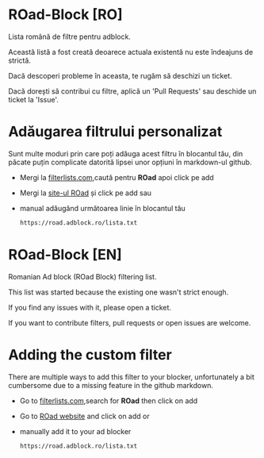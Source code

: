 
# ROad-Block [RO]
Lista română de filtre pentru adblock.

Această listă a fost creată deoarece actuala existentă nu este îndeajuns de strictă.

Dacă descoperi probleme în aceasta, te rugăm să deschizi un ticket.

Dacă dorești să contribui cu filtre, aplică un 'Pull Requests' sau deschide un ticket la 'Issue'.


# Adăugarea filtrului personalizat

Sunt multe moduri prin care poți adăuga acest filtru în blocantul tău, din păcate puțin complicate datorită lipsei unor opțiuni în markdown-ul github.

* Mergi la [filterlists.com](https://filterlists.com/),caută pentru **ROad** apoi click pe add
* Mergi la [site-ul ROad](https://road.adblock.ro) și click pe add
sau
* manual adăugând următoarea linie în blocantul tău

  ```HTML
  https://road.adblock.ro/lista.txt
  ```


# ROad-Block [EN]
Romanian Ad block (ROad Block) filtering list.

This list was started because the existing one wasn't strict enough.

If you find any issues with it, please open a ticket.

If you want to contribute filters, pull requests or open issues are welcome.


# Adding the custom filter

There are multiple ways to add this filter to your blocker, unfortunately a bit cumbersome due to a missing feature in the github markdown.

* Go to [filterlists.com](https://filterlists.com/),search for **ROad** then click on add
* Go to [ROad website](https://road.adblock.ro) and click on add
or
* manually add it to your ad blocker

  ```HTML
  https://road.adblock.ro/lista.txt
  ```

